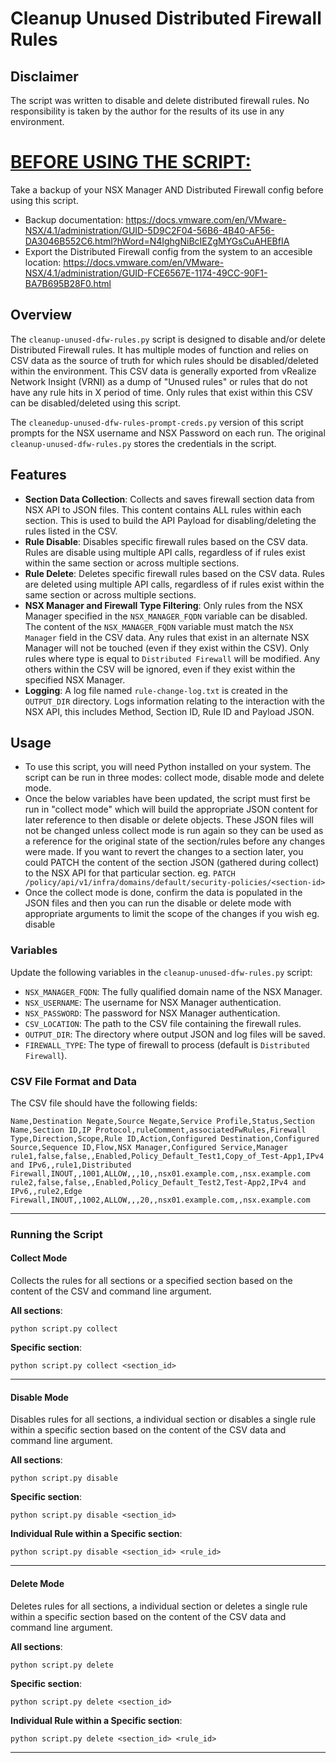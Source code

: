 # Cleanup Unused Distributed Firewall Rules

## Disclaimer
The script was written to disable and delete distributed firewall rules. No responsibility is taken by the author for the results of its use in any environment.

# <u>**BEFORE USING THE SCRIPT:**</u>
Take a backup of your NSX Manager AND Distributed Firewall config before using this script.
- Backup documentation: https://docs.vmware.com/en/VMware-NSX/4.1/administration/GUID-5D9C2F04-56B6-4B40-AF56-DA3046B552C6.html?hWord=N4IghgNiBcIEZgMYGsCuAHEBfIA
- Export the Distributed Firewall config from the system to an accesible location: https://docs.vmware.com/en/VMware-NSX/4.1/administration/GUID-FCE6567E-1174-49CC-90F1-BA7B695B28F0.html

## Overview
The `cleanup-unused-dfw-rules.py` script is designed to disable and/or delete Distributed Firewall rules. It has multiple modes of function and relies on CSV data as the source of truth for which rules should be disabled/deleted within the environment. This CSV data is generally exported from vRealize Network Insight (VRNI) as a dump of "Unused rules" or rules that do not have any rule hits in X period of time. Only rules that exist within this CSV can be disabled/deleted using this script.

The `cleanedup-unused-dfw-rules-prompt-creds.py` version of this script prompts for the NSX username and NSX Password on each run. The original `cleanup-unused-dfw-rules.py` stores the credentials in the script.

## Features
- **Section Data Collection**: Collects and saves firewall section data from NSX API to JSON files. This content contains ALL rules within each section. This is used to build the API Payload for disabling/deleting the rules listed in the CSV.
- **Rule Disable**: Disables specific firewall rules based on the CSV data. Rules are disable using multiple API calls, regardless of if rules exist within the same section or across multiple sections.
- **Rule Delete**: Deletes specific firewall rules based on the CSV data. Rules are deleted using multiple API calls, regardless of if rules exist within the same section or across multiple sections.
- **NSX Manager and Firewall Type Filtering**: Only rules from the NSX Manager specified in the `NSX_MANAGER_FQDN` variable can be disabled. The content of  the `NSX_MANAGER_FQDN` variable must match the `NSX Manager` field in the CSV data. Any rules that exist in an alternate NSX Manager will not be touched (even if they exist within the CSV). Only rules where type is equal to `Distributed Firewall` will be modified. Any others within the CSV will be ignored, even if they exist within the specified NSX Manager.
- **Logging**: A log file named `rule-change-log.txt` is created in the `OUTPUT_DIR` directory. Logs information relating to the interaction with the NSX API, this includes Method, Section ID, Rule ID and Payload JSON.


## Usage
- To use this script, you will need Python installed on your system. The script can be run in three modes: collect mode, disable mode and delete mode.
- Once the below variables have been updated, the script must first be run in "collect mode" which will build the appropriate JSON content for later reference to then disable or delete objects. These JSON files will not be changed unless collect mode is run again so they can be used as a reference for the original state of the section/rules before any changes were made. If you want to revert the changes to a section later, you could PATCH the content of the section JSON (gathered during collect) to the NSX API for that particular section. eg. ```PATCH /policy/api/v1/infra/domains/default/security-policies/<section-id>```
- Once the collect mode is done, confirm the data is populated in the JSON files and then you can run the disable or delete mode with appropriate arguments to limit the scope of the changes if you wish eg. disable <section-id> <rule-id>

### Variables
Update the following variables in the `cleanup-unused-dfw-rules.py` script:
- `NSX_MANAGER_FQDN`: The fully qualified domain name of the NSX Manager.
- `NSX_USERNAME`: The username for NSX Manager authentication.
- `NSX_PASSWORD`: The password for NSX Manager authentication.
- `CSV_LOCATION`: The path to the CSV file containing the firewall rules.
- `OUTPUT_DIR`: The directory where output JSON and log files will be saved.
- `FIREWALL_TYPE`: The type of firewall to process (default is `Distributed Firewall`).

### CSV File Format and Data
The CSV file should have the following fields:

```
Name,Destination Negate,Source Negate,Service Profile,Status,Section Name,Section ID,IP Protocol,ruleComment,associatedFwRules,Firewall Type,Direction,Scope,Rule ID,Action,Configured Destination,Configured Source,Sequence ID,Flow,NSX Manager,Configured Service,Manager
rule1,false,false,,Enabled,Policy_Default_Test1,Copy_of_Test-App1,IPv4 and IPv6,,rule1,Distributed Firewall,INOUT,,1001,ALLOW,,,10,,nsx01.example.com,,nsx.example.com
rule2,false,false,,Enabled,Policy_Default_Test2,Test-App2,IPv4 and IPv6,,rule2,Edge Firewall,INOUT,,1002,ALLOW,,,20,,nsx01.example.com,,nsx.example.com
```

---
### Running the Script

#### Collect Mode
Collects the rules for all sections or a specified section based on the content of the CSV and command line argument.

**All sections**:
```
python script.py collect
```

**Specific section**:
```
python script.py collect <section_id>
```
---
#### Disable Mode
Disables rules for all sections, a individual section or disables a single rule within a specific section based on the content of the CSV data and command line argument.

**All sections**:
```
python script.py disable
```

**Specific section**:
```
python script.py disable <section_id>
```

**Individual Rule within a Specific section**:
```
python script.py disable <section_id> <rule_id>
```
---
#### Delete Mode
Deletes rules for all sections, a individual section or deletes a single rule within a specific section based on the content of the CSV data and command line argument.

**All sections**:
```
python script.py delete
```

**Specific section**:
```
python script.py delete <section_id>
```

**Individual Rule within a Specific section**:
```
python script.py delete <section_id> <rule_id>
```
---